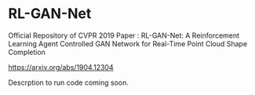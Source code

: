 # RL-GAN-Net
Official Repository of CVPR 2019 Paper : RL-GAN-Net: A Reinforcement Learning Agent Controlled GAN Network for Real-Time Point Cloud Shape Completion


https://arxiv.org/abs/1904.12304

Descrption to run code coming soon.
